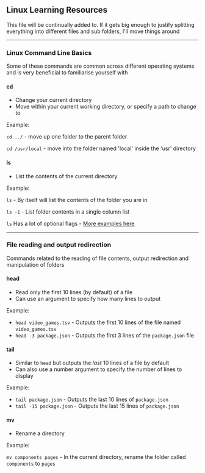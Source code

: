 ## Linux Learning Resources

This file will be continually added to. If it gets big enough to justify splitting everything into different files and sub folders, I'll move things around

___

### Linux Command Line Basics

Some of these commands are common across different operating systems and is very beneficial to familiarise yourself with

#### cd
- Change your current directory
- Move within your current working directory, or specify a path to change to

Example: 

`cd ../` - move up one folder to the parent folder

`cd /usr/local` - move into the folder named 'local' inside the 'usr' directory

#### ls
- List the contents of the current directory

Example:

`ls` - By itself will list the contents of the folder you are in

`ls -1` - List folder contents in a single column list

`ls` Has a lot of optional flags - [More examples here](https://www.howtogeek.com/448446/how-to-use-the-ls-command-on-linux/)

___

### File reading and output redirection

Commands related to the reading of file contents, output redirection and manipulation of folders

#### head
- Read only the first 10 lines (by default) of a file
- Can use an argument to specify how many lines to output

Example:

- `head video_games.tsv` - Outputs the first 10 lines of the file named `video_games.tsv`
- `head -3 package.json` - Outputs the first 3 lines of the `package.json` file

#### tail
- Similar to `head` but outputs the *last* 10 lines of a file by default
- Can also use a number argument to specify the number of lines to display

Example:

- `tail package.json` - Outputs the last 10 lines of `package.json`
- `tail -15 package.json` - Outputs the last 15 lines of `package.json`


#### mv
- Rename a directory

Example:

`mv components pages` - In the current directory, rename the folder called `components` to `pages`
